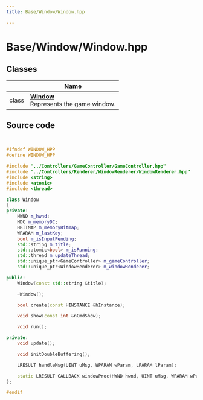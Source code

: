 ```yaml
---
title: Base/Window/Window.hpp

---
```


# Base/Window/Window.hpp



## Classes

|                | Name           |
| -------------- | -------------- |
| class | **[Window](Classes/class_window.md)** <br>Represents the game window.  |




## Source code

```cpp


#ifndef WINDOW_HPP
#define WINDOW_HPP

#include "../Controllers/GameController/GameController.hpp"
#include "../Controllers/Renderer/WindowRenderer/WindowRenderer.hpp"
#include <string>
#include <atomic>
#include <thread>

class Window
{
private:
    HWND m_hwnd;                                      
    HDC m_memoryDC;                                   
    HBITMAP m_memoryBitmap;                           
    WPARAM m_lastKey;                                 
    bool m_isInputPending;                            
    std::string m_title;                              
    std::atomic<bool> m_isRunning;                    
    std::thread m_updateThread;                       
    std::unique_ptr<GameController> m_gameController; 
    std::unique_ptr<WindowRenderer> m_windowRenderer; 

public:
    Window(const std::string &title);

    ~Window();

    bool create(const HINSTANCE &hInstance);

    void show(const int &nCmdShow);

    void run();

private:
    void update();

    void initDoubleBuffering();

    LRESULT handleMsg(UINT uMsg, WPARAM wParam, LPARAM lParam);

    static LRESULT CALLBACK windowProc(HWND hwnd, UINT uMsg, WPARAM wParam, LPARAM lParam);
};

#endif
```
